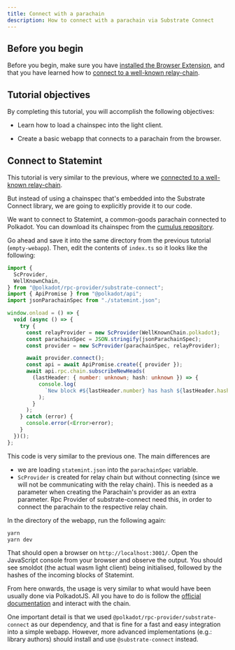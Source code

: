 ```yaml
---
title: Connect with a parachain
description: How to connect with a parachain via Substrate Connect
---
```


## Before you begin

Before you begin, make sure you have [installed the Browser Extension](/tutorials/light-clients/browser-extension/), and that you have learned how to [connect to a well-known relay-chain](/tutorials/light-client/well-known-relay/).

## Tutorial objectives

By completing this tutorial, you will accomplish the following objectives:

- Learn how to load a chainspec into the light client.

- Create a basic webapp that connects to a parachain from the browser.

## Connect to Statemint

This tutorial is very similar to the previous, where we [connected to a well-known relay-chain](/tutorials/light-client/well-known-relay/).

But instead of using a chainspec that's embedded into the Substrate Connect library, we are going to explicitly provide it to our code.

We want to connect to Statemint, a common-goods parachain connected to Polkadot. You can download its chainspec from the [cumulus repository](https://github.com/paritytech/cumulus/blob/master/parachains/chain-specs/statemint.json).

Go ahead and save it into the same directory from the previous tutorial (`empty-webapp`). Then, edit the contents of `index.ts` so it looks like the following:
```typescript
import {
  ScProvider,
  WellKnownChain,
} from "@polkadot/rpc-provider/substrate-connect";
import { ApiPromise } from "@polkadot/api";
import jsonParachainSpec from "./statemint.json";

window.onload = () => {
  void (async () => {
    try {
      const relayProvider = new ScProvider(WellKnownChain.polkadot);
      const parachainSpec = JSON.stringify(jsonParachainSpec);
      const provider = new ScProvider(parachainSpec, relayProvider);

      await provider.connect();
      const api = await ApiPromise.create({ provider });
      await api.rpc.chain.subscribeNewHeads(
        (lastHeader: { number: unknown; hash: unknown }) => {
          console.log(
            `New block #${lastHeader.number} has hash ${lastHeader.hash}`
          );
        }
      );
    } catch (error) {
      console.error(<Error>error);
    }
  })();
};
```

This code is very similar to the previous one. The main differences are
- we are loading `statemint.json` into the `parachainSpec` variable.
- `ScProvider` is created for relay chain but without connecting (since we will not be communicating with the relay chain). This is needed as a parameter when creating the Parachain's provider as an extra parameter. Rpc Provider of substrate-connect need this, in order to connect the parachain to the respective relay chain.

In the directory of the webapp, run the following again:

```bash
yarn
yarn dev
```

That should open a browser on `http://localhost:3001/`. Open the JavaScript console from your browser and observe the output. You should see smoldot (the actual wasm light client) being initialised, followed by the hashes of the incoming blocks of Statemint.

From here onwards, the usage is very similar to what would have been usually done via PolkadotJS. All you have to do is follow the [official documentation](https://polkadot.js.org/docs/) and interact with the chain.

One important detail is that we used `@polkadot/rpc-provider/substrate-connect` as our dependency, and that is fine for a fast and easy integration into a simple webapp. However, more advanced implementations (e.g.: library authors) should install and use `@substrate-connect` instead.
